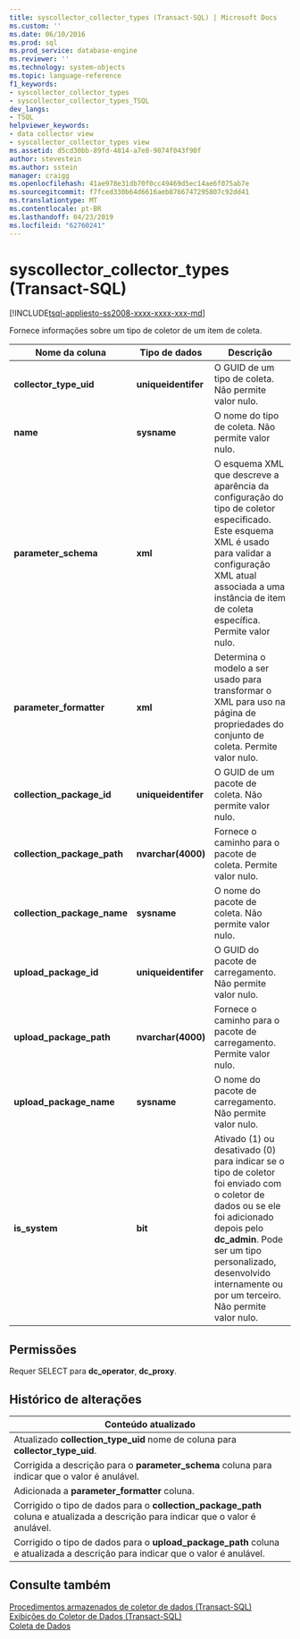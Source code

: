 ```yaml
---
title: syscollector_collector_types (Transact-SQL) | Microsoft Docs
ms.custom: ''
ms.date: 06/10/2016
ms.prod: sql
ms.prod_service: database-engine
ms.reviewer: ''
ms.technology: system-objects
ms.topic: language-reference
f1_keywords:
- syscollector_collector_types
- syscollector_collector_types_TSQL
dev_langs:
- TSQL
helpviewer_keywords:
- data collector view
- syscollector_collector_types view
ms.assetid: d5cd30bb-89fd-4814-a7e8-9074f043f90f
author: stevestein
ms.author: sstein
manager: craigg
ms.openlocfilehash: 41ae978e31db70f0cc49469d5ec14ae6f075ab7e
ms.sourcegitcommit: f7fced330b64d6616aeb8766747295807c92dd41
ms.translationtype: MT
ms.contentlocale: pt-BR
ms.lasthandoff: 04/23/2019
ms.locfileid: "62760241"
---
```

# <a name="syscollectorcollectortypes-transact-sql"></a>syscollector_collector_types (Transact-SQL)
[!INCLUDE[tsql-appliesto-ss2008-xxxx-xxxx-xxx-md](../../includes/tsql-appliesto-ss2008-xxxx-xxxx-xxx-md.md)]

  Fornece informações sobre um tipo de coletor de um item de coleta.  
  
|Nome da coluna|Tipo de dados|Descrição|  
|-----------------|---------------|-----------------|  
|**collector_type_uid**|**uniqueidentifer**|O GUID de um tipo de coleta. Não permite valor nulo.|  
|**name**|**sysname**|O nome do tipo de coleta. Não permite valor nulo.|  
|**parameter_schema**|**xml**|O esquema XML que descreve a aparência da configuração do tipo de coletor especificado. Este esquema XML é usado para validar a configuração XML atual associada a uma instância de item de coleta específica. Permite valor nulo.|  
|**parameter_formatter**|**xml**|Determina o modelo a ser usado para transformar o XML para uso na página de propriedades do conjunto de coleta. Permite valor nulo.|  
|**collection_package_id**|**uniqueidentifer**|O GUID de um pacote de coleta. Não permite valor nulo.|  
|**collection_package_path**|**nvarchar(4000)**|Fornece o caminho para o pacote de coleta. Permite valor nulo.|  
|**collection_package_name**|**sysname**|O nome do pacote de coleta. Não permite valor nulo.|  
|**upload_package_id**|**uniqueidentifer**|O GUID do pacote de carregamento. Não permite valor nulo.|  
|**upload_package_path**|**nvarchar(4000)**|Fornece o caminho para o pacote de carregamento. Permite valor nulo.|  
|**upload_package_name**|**sysname**|O nome do pacote de carregamento. Não permite valor nulo.|  
|**is_system**|**bit**|Ativado (1) ou desativado (0) para indicar se o tipo de coletor foi enviado com o coletor de dados ou se ele foi adicionado depois pelo **dc_admin**. Pode ser um tipo personalizado, desenvolvido internamente ou por um terceiro. Não permite valor nulo.|  
  
## <a name="permissions"></a>Permissões  
 Requer SELECT para **dc_operator**, **dc_proxy**.  
  
## <a name="change-history"></a>Histórico de alterações  
  
|Conteúdo atualizado|  
|---------------------|  
|Atualizado **collection_type_uid** nome de coluna para **collector_type_uid**.|  
|Corrigida a descrição para o **parameter_schema** coluna para indicar que o valor é anulável.|  
|Adicionada a **parameter_formatter** coluna.|  
|Corrigido o tipo de dados para o **collection_package_path** coluna e atualizada a descrição para indicar que o valor é anulável.|  
|Corrigido o tipo de dados para o **upload_package_path** coluna e atualizada a descrição para indicar que o valor é anulável.|  
  
## <a name="see-also"></a>Consulte também  
 [Procedimentos armazenados de coletor de dados &#40;Transact-SQL&#41;](../../relational-databases/system-stored-procedures/data-collector-stored-procedures-transact-sql.md)   
 [Exibições do Coletor de Dados &#40;Transact-SQL&#41;](../../relational-databases/system-catalog-views/data-collector-views-transact-sql.md)   
 [Coleta de Dados](../../relational-databases/data-collection/data-collection.md)  
  
  
